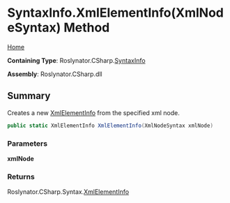 # SyntaxInfo\.XmlElementInfo\(XmlNodeSyntax\) Method

[Home](../../../../README.md)

**Containing Type**: Roslynator\.CSharp\.[SyntaxInfo](../README.md)

**Assembly**: Roslynator\.CSharp\.dll

## Summary

Creates a new [XmlElementInfo](../../Syntax/XmlElementInfo/README.md) from the specified xml node\.

```csharp
public static XmlElementInfo XmlElementInfo(XmlNodeSyntax xmlNode)
```

### Parameters

**xmlNode**

### Returns

Roslynator\.CSharp\.Syntax\.[XmlElementInfo](../../Syntax/XmlElementInfo/README.md)

